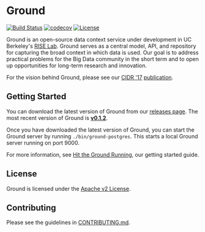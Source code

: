 # Ground

[![Build Status](https://travis-ci.org/ground-context/ground.svg?branch=master)](https://travis-ci.org/ground-context/ground)
[![codecov](https://codecov.io/gh/ground-context/ground/branch/master/graph/badge.svg)](https://codecov.io/gh/ground-context/ground)
[![License](https://img.shields.io/badge/license-Apache--2.0-blue.svg)](https://opensource.org/licenses/Apache-2.0)

Ground is an open-source data context service under development in UC Berkeley's [RISE Lab](https://rise.cs.berkeley.edu/). Ground serves as a central model, API, and repository for capturing the broad context in which data is used. Our goal is to address practical problems for the Big Data community in the short term and to open up opportunities for long-term research and innovation.

For the vision behind Ground, please see our [CIDR '17](http://cidrdb.org/cidr2017/) [publication](resources/docs/CIDR17.pdf).

## Getting Started
You can download the latest version of Ground from our [releases page](https://github.com/ground-context/ground/releases).
The most recent version of Ground is [**v0.1.2**](https://github.com/ground-context/ground/releases/tag/v0.1.2).

Once you have downloaded the latest version of Ground, you can start the Ground server by running `./bin/ground-postgres`.
This starts a local Ground server running on port 9000.

For more information, see [Hit the Ground Running](http://ground-context.org/wiki/), our getting started guide.

## License

Ground is licensed under the [Apache v2 License](https://www.apache.org/licenses/LICENSE-2.0).

## Contributing

Please see the guidelines in [CONTRIBUTING.md](CONTRIBUTING.md).
